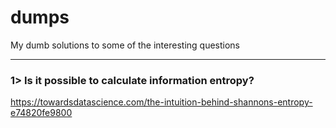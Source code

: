 # dumps
My dumb solutions to some of the interesting questions

---

### 1> Is it possible to calculate information entropy?
<https://towardsdatascience.com/the-intuition-behind-shannons-entropy-e74820fe9800>
